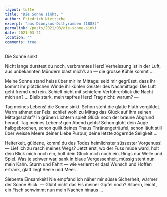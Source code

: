 ```yaml
---
layout: tufte
title: "Die Sonne sinkt, "
author: Friedrich Nietzsche
excerpt: "aus Dionysus-Dithyramben (1888)"
permalink: /posts/2021/03/die-sonne-sinkt
date: 2021-03-21
location: ""
comments: true
---
```





Die Sonne sinkt

Nicht lange durstest du noch,
verbranntes Herz!
Verheissung ist in der Luft,
aus unbekannten Mündern bläst mich’s an
— die grosse Kühle kommt ...

Meine Sonne stand heiss über mir im Mittage:
seid mir gegrüsst, dass ihr kommt
ihr plötzlichen Winde
ihr kühlen Geister des Nachmittags!
Die Luft geht fremd und rein.
Schielt nicht mit schiefem
Verführerblick
die Nacht mich an? ...
Bleib stark, mein tapfres Herz!
Frag nicht: warum? —


Tag meines Lebens!
die Sonne sinkt.
Schon steht die glatte
Fluth vergüldet.
Warm athmet der Fels:
schlief wohl zu Mittag
das Glück auf ihm seinen Mittagsschlaf?
In grünen Lichtern
spielt Glück noch der braune Abgrund herauf.
Tag meines Lebens!
gen Abend gehts!
Schon glüht dein Auge
halbgebrochen,
schon quillt deines Thaus
Thränengeträufel,
schon läuft still über weisse Meere
deiner Liebe Purpur,
deine letzte zögernde Seligkeit ...


Heiterkeit, güldene, komm!
du des Todes
heimlichster süssester Vorgenuss!
— Lief ich zu rasch meines Wegs?
Jetzt erst, wo der Fuss müde ward,
holt dein Blick mich noch ein,
holt dein Glück mich noch ein.
Rings nur Welle und Spiel.
Was je schwer war,
sank in blaue Vergessenheit,
müssig steht nun mein Kahn.
Sturm und Fahrt — wie verlernt er das!
Wunsch und Hoffen ertrank,
glatt liegt Seele und Meer.

Siebente Einsamkeit!
Nie empfand ich
näher mir süsse Sicherheit,
wärmer der Sonne Blick.
— Glüht nicht das Eis meiner Gipfel noch?
Silbern, leicht, ein Fisch
schwimmt nun mein Nachen hinaus ...


